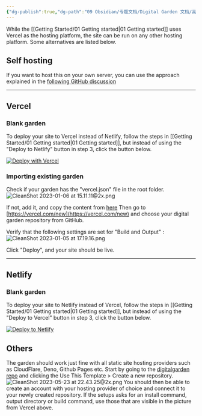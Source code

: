 ```yaml
---
{"dg-publish":true,"dg-path":"09 Obsidian/专题文档/Digital Garden 文档/高级设置/Hosting alternatives.md","permalink":"/09 Obsidian/专题文档/Digital Garden 文档/高级设置/Hosting alternatives/","created":"2022-11-09T21:23:01.974+01:00","updated":"2023-06-19T13:01:24.117+02:00"}
---
```



While the [[Getting Started/01 Getting started\|01 Getting started]] uses Vercel as the hosting platform, the site can be run on any other hosting platform. Some alternatives are listed below. 

## Self hosting
If you want to host this on your own server, you can use the approach explained in the [following GitHub discussion](https://github.com/oleeskild/obsidian-digital-garden/discussions/160)

---

## Vercel

### Blank garden
To deploy your site to Vercel instead of Netlify, follow the steps in [[Getting Started/01 Getting started\|01 Getting started]], but instead of using the "Deploy to Netlify" button in step 3, click the button below.

[![Deploy with Vercel](https://vercel.com/button)](https://vercel.com/new/clone?repository-url=https://github.com/oleeskild/digitalgarden)

### Importing existing garden
Check if your garden has the "vercel.json" file in the root folder. 
![CleanShot 2023-01-06 at 15.11.11@2x.png](/img/user/img/CleanShot%202023-01-06%20at%2015.11.11@2x.png)

If not, add it, and copy the content from [here](https://github.com/oleeskild/digitalgarden/blob/main/vercel.json)
Then go to [https://vercel.com/new](https://vercel.com/new) and choose your digital garden repository from GitHub.

Verify that the following settings are set for "Build and Output" :
![CleanShot 2023-01-05 at 17.19.16.png](/img/user/img/CleanShot%202023-01-05%20at%2017.19.16.png)

Click "Deploy", and your site should be live. 

---

## Netlify

### Blank garden
To deploy your site to Netlify instead of Vercel, follow the steps in [[Getting Started/01 Getting started\|01 Getting started]], but instead of using the "Deploy to Vercel" button in step 3, click the button below.

[![Deploy to Netlify](https://www.netlify.com/img/deploy/button.svg)](https://app.netlify.com/start/deploy?repository=https://github.com/oleeskild/digitalgarden)

## Others
The garden should work just fine with all static site hosting providers such as CloudFlare, Deno, Github Pages etc. Start by going to the [digitalgarden repo](https://github.com/oleeskild/digitalgarden) and clicking the Use This Template > Create a new repository. ![CleanShot 2023-05-23 at 22.43.25@2x.png](/img/user/img/CleanShot%202023-05-23%20at%2022.43.25@2x.png)
You should then be able to create an account with your hosting provider of choice and connect it to your newly created repository. If the setups asks for an install command, output directory or build command, use those that are visible in the picture from Vercel above. 